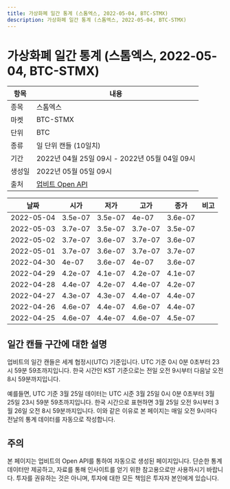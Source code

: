 ```yaml
---
title: 가상화폐 일간 통계 (스톰엑스, 2022-05-04, BTC-STMX)
description: 가상화폐 일간 통계 (스톰엑스, 2022-05-04, BTC-STMX)
---
```



가상화폐 일간 통계 (스톰엑스, 2022-05-04, BTC-STMX)
===

|항목|내용|
|--|--|
|종목|스톰엑스|
|마켓|BTC-STMX|
|단위|BTC|
|종류|일 단위 캔들 (10일치)|
|기간|2022년 04월 25일 09시 - 2022년 05월 04일 09시|
|생성일|2022년 05월 05일 09시|
|출처|[업비트 Open API](https://docs.upbit.com)|


|날짜|시가|저가|고가|종가|비고|
|--|--|--|--|--|--|
|2022-05-04|3.5e-07|3.5e-07|4e-07|3.6e-07|    |
|2022-05-03|3.7e-07|3.5e-07|3.7e-07|3.5e-07|    |
|2022-05-02|3.7e-07|3.6e-07|3.7e-07|3.6e-07|    |
|2022-05-01|3.7e-07|3.6e-07|3.7e-07|3.7e-07|    |
|2022-04-30|4e-07|3.6e-07|4e-07|3.6e-07|    |
|2022-04-29|4.2e-07|4.1e-07|4.2e-07|4.1e-07|    |
|2022-04-28|4.4e-07|4.2e-07|4.4e-07|4.2e-07|    |
|2022-04-27|4.3e-07|4.3e-07|4.4e-07|4.4e-07|    |
|2022-04-26|4.6e-07|4.4e-07|4.6e-07|4.4e-07|    |
|2022-04-25|4.6e-07|4.4e-07|4.6e-07|4.5e-07|    |


일간 캔들 구간에 대한 설명
---


업비트의 일간 캔들은 세계 협정시(UTC) 기준입니다. 
UTC 기준 0시 0분 0초부터 23시 59분 59초까지입니다. 
한국 시간인 KST 기준으로는 전일 오전 9시부터 다음날 오전 8시 59분까지입니다. 


예를들면, UTC 기준 3월 25일 데이터는 UTC 시준 3월 25일 0시 0분 0초부터 3월 25일 23시 59분 59초까지입니다. 
한국 시간으로 표현하면 3월 25일 오전 9시부터 3월 26일 오전 8시 59분까지입니다. 
이와 같은 이유로 본 페이지는 매일 오전 9시마다 전날의 통계 데이터를 자동으로 작성합니다. 


주의
---


본 페이지는 업비트의 Open API를 통하여 자동으로 생성된 페이지입니다. 
단순한 통계 데이터만 제공하고, 자료를 통해 인사이트를 얻기 위한 참고용으로만 사용하시기 바랍니다. 
투자를 권유하는 것은 아니며, 투자에 대한 모든 책임은 투자자 본인에게 있습니다. 

